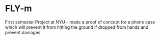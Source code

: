 # FLY-m
First semester Project at NYU - made a proof of concept for a phone case which will prevent it from hitting the ground if dropped from hands and prevent damages.
